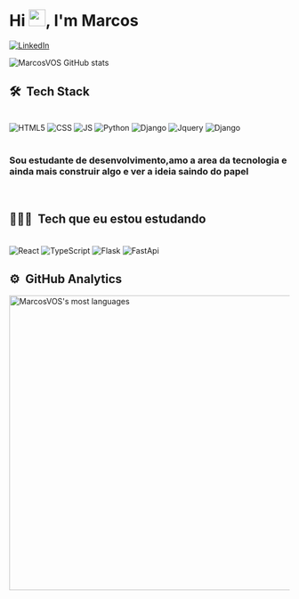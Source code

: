 <h1 align="left">Hi <img src="https://raw.githubusercontent.com/kaueMarques/kaueMarques/master/hi.gif" width="30px">, I'm Marcos</h1>

[![LinkedIn](https://img.shields.io/badge/LinkedIn-0077B5?style=for-the-badge&logo=linkedin&logoColor=white)](https://www.linkedin.com/in/marcosoliveiradeveloper/)

![MarcosVOS GitHub stats](https://github-readme-stats.vercel.app/api?username=MarcosVOS&show_icons=true&theme=highcontrast)

## 🛠 &nbsp;Tech Stack
<div style="display: inline_block"><br>
  <img align="center" alt="HTML5" src="https://img.shields.io/badge/HTML5-E34F26?style=for-the-badge&logo=html5&logoColor=white" >
  <img align="center" alt="CSS" src="https://img.shields.io/badge/CSS3-1572B6?style=for-the-badge&logo=css3&logoColor=white" >
  <img align="center" alt="JS" src="https://img.shields.io/badge/JavaScript-F7DF1E?style=for-the-badge&logo=javascript&logoColor=black" >
  <img align="center" alt="Python" src="https://img.shields.io/badge/Python-3776AB?style=for-the-badge&logo=python&logoColor=white" >
  <img align="center" alt="Django" src="https://img.shields.io/badge/Django-092E20?style=for-the-badge&logo=django&logoColor=white" >
  <img align="center" alt="Jquery" src="https://img.shields.io/badge/jQuery-0769AD?style=for-the-badge&logo=jquery&logoColor=white" >
  <img align="center" alt="Django" src="https://img.shields.io/badge/Node.js-43853D?style=for-the-badge&logo=node.js&logoColor=white" >
</div>
<br>

### Sou estudante de desenvolvimento,amo a area da tecnologia e ainda mais construir algo e ver a ideia saindo do papel  

<br>

## 👨🏻‍💻 &nbsp;Tech que eu estou estudando
<div style="display: inline_block"><br>
  <img align="center" alt="React" src="https://img.shields.io/badge/React-20232A?style=for-the-badge&logo=react&logoColor=61DAFB">
  <img align="center" alt="TypeScript" src="https://img.shields.io/badge/TypeScript-007ACC?style=for-the-badge&logo=typescript&logoColor=white">
  <img align="center" alt="Flask" src="https://img.shields.io/badge/Flask-000000?style=for-the-badge&logo=flask&logoColor=white" >
  <img align="center" alt="FastApi" src="https://img.shields.io/badge/fastapi-6DB33F?style=for-the-badge&logo=fastapi&logoColor=white">
</div>

## ⚙️ &nbsp;GitHub Analytics

<p align="left">
<img width="530em" src="https://github-readme-stats.vercel.app/api/top-langs/?username=MarcosVOS&layout=compact&theme=highcontrast" alt="MarcosVOS's most languages"/>
</p>
